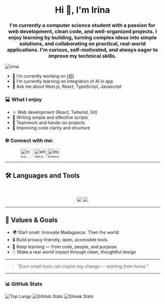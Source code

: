 <h1 align="center">Hi 👋, I'm Irina</h1>
<h3 align="center">I'm currently a computer science student with a passion for web development, clean code, and well-organized projects. I enjoy learning by building, turning complex ideas into simple solutions, and collaborating on practical, real-world applications.
I'm curious, self-motivated, and always eager to improve my technical skills.</h3>

<p align="left"> <img src="https://komarev.com/ghpvc/?username=IrinaStephane&style=flat-square" alt="irina" /> </p>

- 🔭 I’m currently working on [HEI](https://www.hei.school/)
- 🌱 I’m currently learning on Integration of AI in app
- 💬 Ask me about Next.js, React, TypeScript, Javascript

### 💻 What I enjoy  
- ⚛️ Web development (React, Tailwind, Git)  
- 📜 Writing simple and effective scripts  
- 🤝 Teamwork and hands-on projects  
- 🧹 Improving code clarity and structure

### 🌐 Connect with me:
<p align="left">
<a style="margin-left: 50px;" href="https://fb.com/lrinaRakotoarison/" target="blank"><img align="center" src="https://raw.githubusercontent.com/rahuldkjain/github-profile-readme-generator/master/src/images/icons/Social/facebook.svg" alt="irina" height="30" width="40" /></a>
<a href="https://wa.me/+261387782241" target="blank">
  <img align="center" src="https://raw.githubusercontent.com/rahuldkjain/github-profile-readme-generator/master/src/images/icons/Social/whatsapp.svg" alt="whatsapp" height="30" width="40" />
</a>
<a href="https://instagram.com/irinarakotoarison" target="blank">
  <img align="center" src="https://raw.githubusercontent.com/rahuldkjain/github-profile-readme-generator/master/src/images/icons/Social/instagram.svg" alt="instagram" height="30" width="40" />
</a>
</p>

---

## 🛠️ Languages and Tools

<br>

<p align="center">
  <img src="https://skillicons.dev/icons?i=html,css,tailwind,js,git" />
  <img src="https://skillicons.dev/icons?i=react,nextjs,postgres,nodejs,figma" />
</p>

---

## 🎯 Values & Goals

- 🌍 Start small. Innovate Madagascar. Then the world.  
- 🔒 Build privacy-friendly, open, accessible tools  
- 🧠 Keep learning — from code, people, and purpose  
- ✨ Make a real-world impact through clean, thoughtful design

---

> _"Even small tools can inspire big change — starting from home."_

---

### 📊 GitHub Stats

![Top Langs](https://github-readme-stats.vercel.app/api/top-langs/?username=IrinaStephane&layout=compact&show_icons=true&locale=en&count_private=true)
![GitHub Stats](https://github-readme-stats.vercel.app/api?username=IrinaStephane&show_icons=true&locale=en)
![Streak Stats](https://github-readme-streak-stats.herokuapp.com/?user=IrinaStephane&count_private=true)

